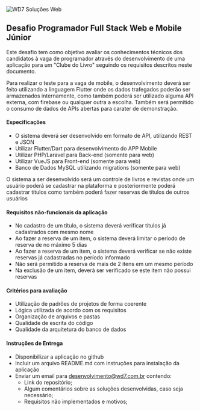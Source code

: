 
![WD7 Soluções Web](https://wd7.com.br/marca/marca-wd7.png)


## Desafio Programador Full Stack Web e Mobile Júnior


Este desafio tem como objetivo avaliar os conhecimentos técnicos dos candidatos à vaga de programador através do desenvolvimento de uma aplicação para um "Clube do Livro" seguindo os requisitos descritos neste documento. 

Para realizar o teste para a vaga de mobile, o desenvolvimento deverá ser feito utilizando a linguagem Flutter onde os dados trafegados poderão ser armazenados internamente, como também poderá ser utilizado alguma API externa, com firebase ou qualquer outra a escolha. Também será permitido o consumo de dados de APIs abertas para carater de demonstração.


#### Especificações
- O sistema deverá ser desenvolvido em formato de API, utilizando REST e JSON
- Utilizar Flutter/Dart para desenvolvimento do APP Mobile
- Utilizar PHP/Laravel para Back-end (somente para web)
- Utilizar VueJS para Front-end (somente para web)
- Banco de Dados MySQL utilizando migrations (somente para web)


O sistema a ser desenvolvido será um controle de livros e revistas onde um usuário poderá se cadastrar na plataforma e posteriormente poderá cadastrar títulos como também poderá fazer reservas de títulos de outros usuários

#### Requisitos não-funcionais da aplicação
- No cadastro de um título, o sistema deverá verificar títulos já cadastrados com mesmo nome
- Ao fazer a reserva de um item, o sistema deverá limitar o período de reserva de no máximo 5 dias
- Ao fazer a reserva de um item, o sistema deverá verificar se não existe reservas já cadastradas no período informado
- Não será permitido a reserva de mais de 2 itens em um mesmo período
- Na exclusão de um item, deverá ser verificado se este item não possui reservas


#### Critérios para avaliação
- Utilização de padrões de projetos de forma coerente
- Lógica utilizada de acordo com os requisitos
- Organização de arquivos e pastas
- Qualidade de escrita do código
- Qualidade da arquitetura do banco de dados


#### Instruções de Entrega
- Disponibilizar a aplicação no github
- Incluir um arquivo README.md com instruções para instalação da aplicação
- Enviar um email para desenvolvimento@wd7.com.br contendo:
  * Link do repositório;
  * Algum comentários sobre as soluções desenvolvidas, caso seja necessário;
  * Requisitos não implementados e motivos;
